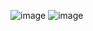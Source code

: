 ![image](https://user-images.githubusercontent.com/112771048/215511520-93300a21-2d85-498b-8b01-af712414667d.png)
![image](https://user-images.githubusercontent.com/112771048/215513569-1b8aaab0-93fb-4ca2-996c-aaedf190de35.png)
